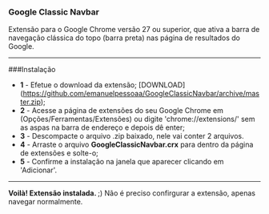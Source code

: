 ### Google Classic Navbar


Extensão para o Google Chrome versão 27 ou superior, que ativa a barra de navegação clássica do topo (barra preta) nas página de resultados do Google.
***



###Instalação



* <strong>1</strong> - Efetue o download da extensão; [DOWNLOAD] (https://github.com/emanuelpessoaa/GoogleClassicNavbar/archive/master.zip);
* <strong>2</strong> - Acesse a página de extensões do seu Google Chrome em (Opções/Ferramentas/Extensões) ou digite 'chrome://extensions/' sem as aspas na barra de endereço e depois dê enter;
* <strong>3</strong> - Descompacte o arquivo .zip baixado, nele vai conter 2 arquivos.
* <strong>4</strong> - Arraste o arquivo <strong>GoogleClassicNavbar.crx</strong> para dentro da página de extensões e solte-o;
* <strong>5</strong> - Confirme a instalação na janela que aparecer clicando em 'Adicionar'.

***



<strong> Voilà! Extensão instalada. </strong>;) Não é preciso confirgurar a extensão, apenas navegar normalmente.
